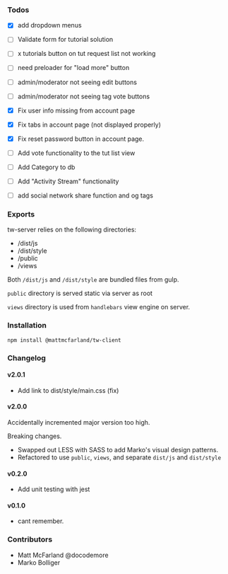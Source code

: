### Todos

- [x] add dropdown menus
- [ ] Validate form for tutorial solution
- [ ] x tutorials button on tut request list not working
- [ ] need preloader for "load more" button
- [ ] admin/moderator not seeing edit buttons
- [ ] admin/moderator not seeing tag vote buttons
- [x] Fix user info missing from account page
- [x] Fix tabs in account page (not displayed properly)
- [x] Fix reset password button in account page.

- [ ] Add vote functionality to the tut list view
- [ ] Add Category to db
- [ ] Add "Activity Stream" functionality
- [ ] add social network share function and og tags


### Exports

tw-server relies on the following directories:

- /dist/js
- /dist/style
- /public
- /views

Both `/dist/js` and `/dist/style` are bundled files from gulp.

`public` directory is served static via server as root

`views` directory is used from `handlebars` view engine on server.

### Installation

`npm install @mattmcfarland/tw-client`

### Changelog

#### v2.0.1

- Add link to dist/style/main.css (fix)

#### v2.0.0

Accidentally incremented major version too high.


Breaking changes.

- Swapped out LESS with SASS to add Marko's visual design patterns.
- Refactored to use `public`, `views`, and separate `dist/js` and `dist/style`


#### v0.2.0

- Add unit testing with jest

#### v0.1.0

- cant remember.

### Contributors

- Matt McFarland @docodemore
- Marko Bolliger
